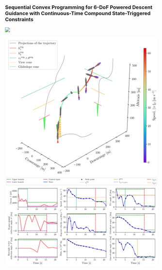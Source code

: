 ### Sequential Convex Programming for 6-DoF Powered Descent Guidance with Continuous-Time Compound State-Triggered Constraints

![](sim/rocket_landing.gif)

![](rl_pos.png)
![](rl_oth.png)
